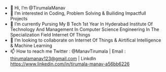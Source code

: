- 👋 Hi, I’m @TirumalaManav
- 👀 I’m interested in Coding, Problem Solving & Builiding Impactfull Projects
- 🌱 I’m currently Pursing My B Tech 1st Year In Hyderabad Institute Of Technology And Management In Computer Science Engineering In The Specialization Field Internet Of Things
- 💞️ I’m looking to collaborate on Internet Of Things & Airtifical Intelligence & Machine Learning
- 📫 How to reach me Twitter : @ManavTirumala | Email : thirumalamanav123@gmail.com | LinkdIn https://www.linkedin.com/in/tirumala-manav-a56bb6226

<!---
TirumalaManav/TirumalaManav is a ✨ special ✨ repository because its `README.md` (this file) appears on your GitHub profile.
You can click the Preview link to take a look at your changes.
--->
